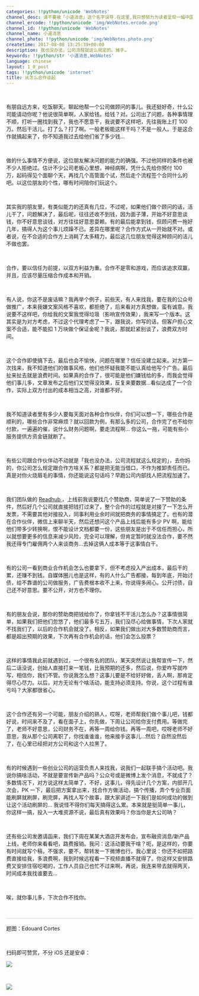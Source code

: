 ```yaml
---
categories: !!python/unicode 'WebNotes'
channel_desc: 请不要被「小道消息」这个名字误导.在这里,我只想努力为读者呈现一幅中国互联网的清明上河图.
channel_ercode: !!python/unicode 'img/WebNotes.ercode.png'
channel_id: !!python/unicode 'WebNotes'
channel_name: 小道消息
channel_photo: !!python/unicode 'img/WebNotes.photo.png'
createtime: 2017-08-08 13:25:39+00:00
description: 我也没办法，公司流程就这么规定的。摊手…
keywords: !!python/str '小道消息,WebNotes'
language: chinese
layout: 1_0_post
tags: !!python/unicode 'internet'
title: 从怎么合作谈起
---
```

<div class="rich_media_content" id="js_content">
<p>
<br/>
</p>
<p>
         有朋自远方来，吃饭聊天。聊起他帮一个公司做顾问的事儿。我还挺好奇，什么公司能请动你呢？他说很简单啊，人家给钱。给钱？对。公司出了问题，各种事情理不顺，打听一圈找到我了，我也不愿意干，我说要不这样吧，先往我账上打 100 万。然后干活儿。打了么？打了啊。一般老板能这样干吗？不是一般人。于是这合作就搞起来了，你不知道我过去给他们省了多少钱…
        </p>
<p>
<br/>
</p>
<p>
         做的什么事情不方便说，这位朋友解决问题的能力的确强。不过他同样的条件也被不少人拒绝过。估计不少公司老板心里想，神经病啊，凭什么先给你预付 100 万，起码得见个面聊个天，再找几个高管面个试，然后走个流程签个合同什么的吧。以这位朋友的个性，哪有时间陪你们玩这个。
        </p>
<p>
<br/>
</p>
<p>
         其实我的朋友里，有类似能力的还真有几位，不过呢，如果他们做个顾问的话，活儿干了，问题解决了，最后呢，往往还收不到钱，因为面子薄，开始不好意思谈钱，你不好意思谈钱，对方往往好意思耍赖。有的最后能拿到钱，但顾问费一拖好几年，搞得人为这个事儿烦躁不已。差异在哪里呢？合作方式从一开始就不对。或者说，在不合适的合作方上消耗了太多精力，最后这几位朋友觉得这种顾问的活儿不做也罢。
        </p>
<p>
<br/>
</p>
<p>
         合作，要以信任为前提，以双方利益为重。合作不是零和游戏，而应该追求双赢，并且，应该尽量压缩合作成本和开销。
        </p>
<p>
<br/>
</p>
<p>
         有人说，你这不是废话嘛？我再举个例子，前些天，有人来找我，要在我的公众号做推广，本来我嫌文案风格不喜欢，都拒绝了，后来看对方真想做，蛮有诚意。我说要不这样吧，你给我的文案我觉得垃圾（影响宣传效果），我来写一个版本。这其实是为对方考虑，不过这个代理考虑了一下，跟我说，你写的话，但客户担心文案不合适，能不能扣 1 万块做个保证金呢？我说，那就赶紧别谈了，浪费双方时间。
        </p>
<p>
<br/>
</p>
<p>
         这个合作即使搞下去，最后也会不愉快，问题在哪里？信任没建立起来。对方第一次找来，我不知道他们的做事风格，他们也怀疑我能不能认真给他写个广告。最后扯来扯去就是浪费时间。如果真的合作了，很可能是他们嫌钱给的多，而我会觉得他们事儿多，文章发布之后他们又觉得没效果，反复来要数据…看似达成了一个合作，实际上双方付出的成本相当之高，对谁都不好。
        </p>
<p>
<br/>
</p>
<p>
         我不知道读者里有多少人要每天面对各种合作伙伴，你们可以想一下，哪些合作是顺利的，哪些合作非常麻烦？就以回款为例，有那么多的公司，合作完了也不给你付款，一遍遍的催，说什么财务问题啊，要走流程啊… 你这么一拖，可能有些小服务提供方资金链就断了。
        </p>
<p>
<br/>
</p>
<p>
         有些公司跟合作伙伴动不动就是「我也没办法，公司流程就这么规定的」，去你妈的，你公司怎么规定跟合作方啥关系？都是把无能当借口，不作为推卸责任而已。真是对你火烧眉毛的事情，你还能说这句话吗？早跑公司内部找人把流程加速了。
        </p>
<p>
<br/>
</p>
<p>
         我们团队做的
         <a class="weapp_text_link" data-miniprogram-appid="wxd83c7f07a0b00f1b" data-miniprogram-nickname="Readhub" data-miniprogram-path="pages/index" href="">
          Readhub
         </a>
         ，上线前我说要找几个赞助商，简单说了一下赞助的条件，然后好几个公司就直接把钱打过来了，整个合作的过程就是对接了一下怎么开发票，不需要其他对接投入，同事利用业余时间就把商务的事情搞定了。也有的潜在合作伙伴，微信上来聊半天，然后还想问这个产品上线后能有多少 PV 啊，能给他们带多少转换啊，恨不能设计文档都要一份，这些朋友是出于不信任而担心，所以就想要更多的信息来减少风险，完全可以理解，但肯定暂时就没法合作，要不然我还得专门雇佣两个人来谈商务…去掉这俩人成本等于这事情白干。
        </p>
<p>
<br/>
</p>
<p>
         有的公司一看到商业合作机会怎么也要拿下，但不考虑投入产出成本，最后干的累，还赚不到钱。自媒体圈儿也是这样，有的人什么广告都接，每到年底，开始讨债，给不靠谱的公司做服务，广告费根本收不上来，你说得多闹心。公开讨债，自己还不好意思。要不公开，对方也不理你。
        </p>
<p>
<br/>
</p>
<p>
         有的朋友会说，那你的赞助商把钱给你了，你拿钱不干活儿怎么办？这事情很简单，如果我们把他们忽悠了，他们最多亏五万，我们没尽心给做事情，下次人家就不找我们了，以后的合作机会就没了。相反，如果我们做出对大多数赞助商而言，都是超出预期的效果，下次再有合作机会的话，他们会怎么投票？
        </p>
<p>
<br/>
</p>
<p>
         这样的事情我此前就遇到过，一个很有名的团队，某天突然说让我帮宣传一下，然后二话没说，创始人直接打来一笔钱，比我预期的还多，然后说，你爱咋写就咋写，相信你，我们不管。你说我怎么想？这事儿要是不给好好做，丢人啊，那肯定得尽心尽力。以后，对方无论有个啥活动，能支持必须支持。你说，这个过程有谁亏吗？大家都很省心。
        </p>
<p>
<br/>
</p>
<p>
         这个合作还有另一个可能，朋友介绍的熟人，哎呀，老师帮我们做个事儿吧，钱都好说，时间来不及了，看在面子上，你先做，下周让公司给你支付费用。等做完了，老师不好意思，公司财务不在，再等一周给你钱。再等一周吧，哎呀老师不好意思，我从那个公司离职了，你找谁谁谁，他来接手这事儿…然后？自然没然后了，在心里已经把对方公司和这个人拉黑了。
        </p>
<p>
<br/>
</p>
<p>
         有的时候遇到一些创业公司的运营负责人来找我，说我们一起联手搞个活动吧。我说你搞啥活动，不就是要宣传新产品吗？公众号或是微博上发个消息，不就成了？多数情况下，对方说这样太简单了，不好，这事儿，得先设计几个方案，内部开几次会，PK 一下，最后把方案拿出来，找合作方做活动，搞个传播，弄个专业页面能刷屏就刷屏，刷完屏，再找人写个故事，跟大家讲述一下我们是如何成功的做到让这个活动刷屏的… 我说怪不得你们每天搞得这么累。本来就是挺简单一事儿，你这样一搞，投入一大堆资源不说，最后真有效果吗？你当你是大公司呐？
        </p>
<p>
<br/>
</p>
<p>
         还有些公司发邀请函来，我们下周在某某大酒店开发布会，宣布融资消息/新产品上线，老师你来看看吧，路费报销。我问：这活动要我干啥？呃，是这样的，你要有时间就写个稿，不强求，要不，帮转发一下微博也行。我心里说：你还不如把路费直接给我，多浪费啊，我到时候远程看一下视频直播不就得了。你这样又安排路费又安排住宿吃喝的，工作人员自己也忙不过来啊，再说，我连来带去就得两天，时间成本我找谁要去…
        </p>
<p>
<br/>
</p>
<p>
         唉，就你事儿多，下次合作不找你。
        </p>
<p>
<br/>
</p>
<hr style="margin-top: 1em; margin-bottom: 1em; white-space: normal; max-width: 100%; font-family: Lato, Helvetica, Arial, freesans, clean, sans-serif; border-right-width: 0px; border-bottom-width: 0px; border-left-width: 0px; border-top-style: solid; border-top-color: rgb(234, 234, 234); height: 1px; color: rgb(51, 51, 51); font-size: 15px; box-sizing: border-box !important; word-wrap: break-word !important;"/>
<p style="white-space: normal;">
         题图：Edouard Cortes
        </p>
<p>
<br/>
</p>
<p>
         扫码即可赞赏，不分 iOS 还是安卓：
        </p>
<p>
<img class="" data-ratio="0.8932655654383735" data-s="300,640" data-src="" data-type="jpeg" data-w="787" src="{{ '/img/ow5rEn8QGlFbVNfS3ib5uvAug9HHMgpKMAJIibf5DMaou2WhXYdb2PaySMgIAWetAusO9xsFBaSicSLmyDyeEN6vQ.jpeg' | prepend: site.img | replace: '//','/' }}"/>
</p>
<p>
<br/>
</p>
<p>
<img class="" data-ratio="0.6675925925925926" data-s="300,640" data-src="" data-type="png" data-w="1080" src="{{ '/img/ow5rEn8QGlHNJhcNCnPCxvuiceKNrmTUjLvZHNAK3oqyniaGxgLfgo8Hz3UoHohich6azrozjn3IuvRZKon3hqxoQ.png' | prepend: site.img | replace: '//','/' }}"/>
</p>
<p>
<br/>
</p>
</div>